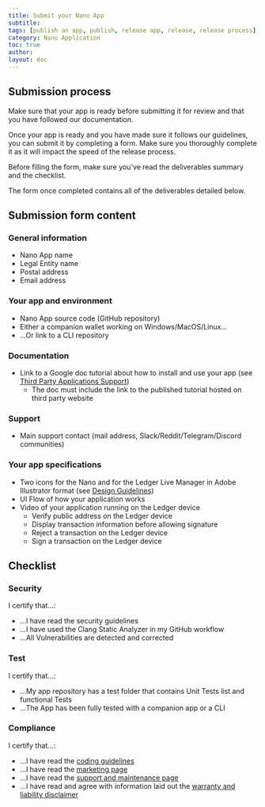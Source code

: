 ```yaml
---
title: Submit your Nano App
subtitle:
tags: [publish an app, publish, release app, release, release process]
category: Nano Application
toc: true
author:
layout: doc
---
```


## Submission process

Make sure that your app is ready before submitting it for review and that you have followed our documentation.

Once your app is ready and you have made sure it follows our guidelines, you can submit it by completing a form. Make sure you thoroughly complete it as it will impact the speed of the release process.

Before filling the form, make sure you've read the deliverables summary and the checklist.

The form once completed contains all of the deliverables detailed below. 

## Submission form content

### General information

- Nano App name
- Legal Entity name
- Postal address
- Email address

### Your app and environment

- Nano App source code (GitHub repository)
- Either a companion wallet working on Windows/MacOS/Linux...
- ...Or link to a CLI repository

### Documentation

- Link to a Google doc tutorial about how to install and use your app (see [Third Party Applications Support](../support-maintenance-requirements))
    - The doc must include the link to the published tutorial hosted on third party website 

### Support

- Main support contact (mail address, Slack/Reddit/Telegram/Discord communities)

### Your app specifications

- Two icons for the Nano and for the Ledger Live Manager in Adobe Illustrator format (see [Design Guidelines](../design-requirements))
- UI Flow of how your application works
- Video of your application running on the Ledger device
    -   Verify public address on the Ledger device
    -   Display transaction information before allowing signature
    -   Reject a transaction on the Ledger device
    -   Sign a transaction on the Ledger device



## Checklist

### Security

I certify that...:

- ...I have read the security guidelines
- ...I have used the Clang Static Analyzer in my GitHub workflow 
- ...All Vulnerabilities are detected and corrected

### Test

I certify that...:

- ...My app repository has a test folder that contains Unit Tests list and functional Tests
- ...The App has been fully tested with a companion app or a CLI

### Compliance

I certify that...:

- ...I have read the [coding guidelines](../display-management)
- ...I have read the [marketing page](../marketing-requirements) 
- ...I have read the [support and maintenance page](../support-maintenance-requirements)
- ...I have read and agree with information laid out the [warranty and liability disclaimer](../warranty-disclaimer)

